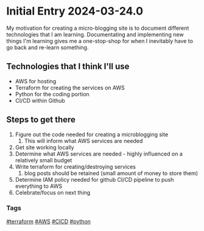 # Initial Entry 2024-03-24.0
My motivation for creating a micro-blogging site is to document different technologies that I am learning. 
Documentating and implementing new things I'm learning gives me a one-stop-shop for when I inevitably have to go back and re-learn something. 
## Technologies that I think I'll use
- AWS for hosting
- Terraform for creating the services on AWS
- Python for the coding portion
- CI/CD within Github

## Steps to get there
1. Figure out the code needed for creating a microblogging site
   1. This will inform what AWS services are needed
2. Get site working locally
3. Determine what AWS services are needed - highly influenced on a relatively small budget
4. Write terraform for creating/destroying services
   1. blog posts should be retained (small amount of money to store them)
5. Determine IAM policy needed for github CI/CD pipeline to push everything to AWS
6. Celebrate/focus on next thing
### Tags
[#terraform](#terraform) [#AWS](#aws) [#CICD](#cicd) [#python](#python)